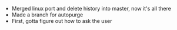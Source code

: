 - Merged linux port and delete history into master, now it's all there
- Made a branch for autopurge
- First, gotta figure out how to ask the user 